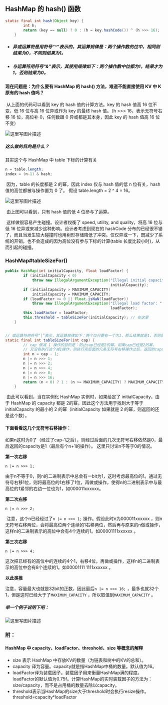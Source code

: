 ## HashMap 的 hash() 函数

```java
static final int hash(Object key) {
        int h;
        return (key == null) ? 0 : (h = key.hashCode()) ^ (h >>> 16);
    }
```

- ##### 异或运算符是用符号“^”表示的，其运算规律是：两个操作数的位中，相同则结果为0，不同则结果为1。

- ##### 与运算符用符号“&”表示，其使用规律如下：两个操作数中位都为1，结果才为1，否则结果为0。

#### 现在问题是：为什么要有 HashMap 的 hash() 方法，难道不能直接使用 KV 中 K 原有的 hash 值吗？

​	从上面的代码可以看到 key 的 hash 值的计算方法。key 的 hash 值高 16 位不变，低 16 位与高 16 位异或作为 key 的最终 hash 值。（h >>> 16，表示无符号右移 16 位，高位补 0，任何数跟 0 异或都是其本身，因此 key 的 hash 值高 16 位不变） 

![这里写图片描述](http://img.blog.csdn.net/20160408155045341)

##### 这么做的目的是什么？

其实这个与 HashMap 中 table 下标的计算有关

```java
n = table.length;
index = (n-1) & hash;
```

​	因为，table 的长度都是 2 的幂，因此 index 仅与 hash 值的低 n 位有关，hash 值的高位都被与操作置为 0 了。 
假设  table.length = 2 ^ 4 = 16。

![这里写图片描述](http://img.blog.csdn.net/20160408155102734)

​	由上图可以看到，只有 hash 值的低 4 位参与了运算。 

​	这样做很容易产生碰撞。设计者权衡了 speed, utility, and quality，将高 16 位与低 16 位异或来减少这种影响。设计者考虑到现在的 hashCode 分布的已经很不错了，而且当发生较大碰撞时也用树形存储降低了冲突。仅仅异或一下，既减少了系统的开销，也不会造成的因为高位没有参与下标的计算(table 长度比较小时)，从而引起的碰撞。

### HashMap#tableSizeFor()

```java 
public HashMap(int initialCapacity, float loadFactor) {
        if (initialCapacity < 0)
            throw new IllegalArgumentException("Illegal initial capacity: " +
                                               initialCapacity);
        if (initialCapacity > MAXIMUM_CAPACITY)
            initialCapacity = MAXIMUM_CAPACITY;
        if (loadFactor <= 0 || Float.isNaN(loadFactor))
            throw new IllegalArgumentException("Illegal load factor: " +
                                               loadFactor);
        this.loadFactor = loadFactor;
        this.threshold = tableSizeFor(initialCapacity); // 在这里
    }


// 或运算符用符号“|”表示，其运算规律如下：两个位只要有一个为1，那么结果就是1，否则就为0。
static final int tableSizeFor(int cap) {
    	// cap 做减 1 操作的目的是：防止cap已经是2的幂。如果cap已经是2的幂， 
        // 又没有执行这个减1操作，则执行完后面的几条无符号右移操作之后，返回的capacity将是这个cap的2倍。
        int n = cap - 1;
        n |= n >>> 1;
        n |= n >>> 2;
        n |= n >>> 4;
        n |= n >>> 8;
        n |= n >>> 16;
        return (n < 0) ? 1 : (n >= MAXIMUM_CAPACITY) ? MAXIMUM_CAPACITY : n + 1;
    }

```

​	由此可以看到，当在实例化 HashMap 实例时，如果给定了 initialCapacity，由于 HashMap 的 capacity 都是 2的幂，因此这个方法用于找到大于等于 initialCapacity 的最小的 2 的幂（initialCapacity 如果就是 2 的幂，则返回的还是这个数）。 

#### 下面看看这几个无符号右移操作： 

​	如果n这时为0了（经过了cap-1之后），则经过后面的几次无符号右移依然是0，最后返回的capacity是1（最后有个n+1的操作）。 这里只讨论n不等于0的情况。 

**第一次右移**

```
n |= n >>> 1;
```

​	由于n不等于0，则n的二进制表示中总会有一bit为1，这时考虑最高位的1。通过无符号右移1位，则将最高位的1右移了1位，再做或操作，使得n的二进制表示中与最高位的1紧邻的右边一位也为1，如000011xxxxxx。 

**第二次右移**

```
n |= n >>> 2;
```

​	注意，这个n已经经过了`n |= n >>> 1;` 操作。假设此时n为000011xxxxxx ，则n无符号右移两位，会将最高位两个连续的1右移两位，然后再与原来的n做或操作，这样n的二进制表示的高位中会有4个连续的1。如00001111xxxxxx 。 

**第三次右移**

```
n |= n >>> 4;
```

​	这次把已经有的高位中的连续的4个1，右移4位，再做或操作，这样n的二进制表示的高位中会有8个连续的1。如00001111 1111xxxxxx 。 

**以此类推** 

​	注意，容量最大也就是32bit的正数，因此最后`n |= n >>> 16;` ，最多也就32个1，但是这时已经大于了`MAXIMUM_CAPACITY` ，所以取值到`MAXIMUM_CAPACITY` 。 

##### 举一个例子说明下吧：

![这里写图片描述](http://img.blog.csdn.net/20160408183651111)

### 附：

#### HashMap 中 capacity、loadFactor、threshold、size 等概念的解释

- size 表示 HashMap 中存放KV的数量（为链表和树中的KV的总和）。
- capacity 译为容量。capacity就是指HashMap中桶的数量。默认值为16。
- loadFactor译为装载因子。装载因子用来衡量HashMap满的程度。loadFactor的默认值为0.75f。计算HashMap的实时装载因子的方法为：size/capacity，而不是占用桶的数量去除以capacity。
- threshold表示当HashMap的size大于threshold时会执行resize操作。 
  threshold=capacity*loadFactor